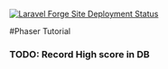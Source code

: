 [![Laravel Forge Site Deployment Status](https://img.shields.io/endpoint?url=https%3A%2F%2Fforge.laravel.com%2Fsite-badges%2Fa78841fc-4b44-4a3f-87cb-585b834140fa%3Fdate%3D1%26commit%3D1&style=plastic)](https://forge.laravel.com/servers/733512/sites/2290021)

#Phaser Tutorial

### TODO: Record High score in DB